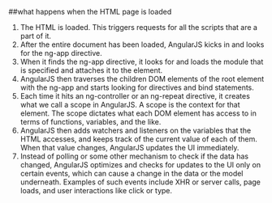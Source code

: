 ##what happens when the HTML page is loaded

1. The HTML is loaded. This triggers requests for all the scripts that are a part of it.
2. After the entire document has been loaded, AngularJS kicks in and looks for the
ng-app directive.
3. When it finds the ng-app directive, it looks for and loads the module that is specified
and attaches it to the element.
4. AngularJS then traverses the children DOM elements of the root element with the
ng-app and starts looking for directives and bind statements.
5. Each time it hits an ng-controller or an ng-repeat directive, it creates what we
call a scope in AngularJS. A scope is the context for that element. The scope dictates
what each DOM element has access to in terms of functions, variables, and the like.
6. AngularJS then adds watchers and listeners on the variables that the HTML accesses,
and keeps track of the current value of each of them. When that value
changes, AngularJS updates the UI immediately.
7. Instead of polling or some other mechanism to check if the data has changed, AngularJS
optimizes and checks for updates to the UI only on certain events, which
can cause a change in the data or the model underneath. Examples of such events
include XHR or server calls, page loads, and user interactions like click or type.
